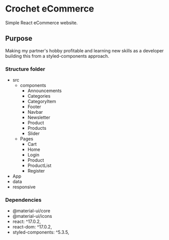 # Crochet eCommerce

Simple React eCommerce website.

## Purpose

Making my partner's hobby profitable and learning new skills as a developer building this from a styled-components approach.

### Structure folder

- src
  - components
    - Announcements
    - Categories
    - CategoryItem
    - Footer
    - Navbar
    - Newsletter
    - Product
    - Products
    - Slider
  - Pages
    - Cart
    - Home
    - Login
    - Product
    - ProductList
    - Register
- App
- data
- responsive

### Dependencies

- @material-ui/core
- @material-ui/icons
- react: ^17.0.2,
- react-dom: ^17.0.2,
- styled-components: ^5.3.5,
